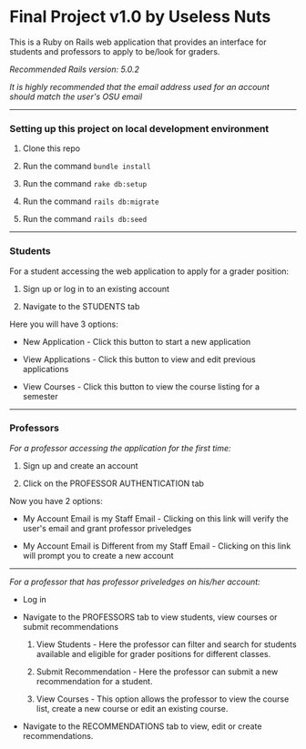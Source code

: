 # Final Project v1.0 by Useless Nuts

This is a Ruby on Rails web application that provides an interface for students and professors to apply to be/look for graders. 

_Recommended Rails version: 5.0.2_

_It is highly recommended that the email address used for an account should match the user's OSU email_

----

### Setting up this project on local development environment

1) Clone this repo

2) Run the command <code>bundle install</code>

3) Run the command <code>rake db:setup</code>

4) Run the command <code>rails db:migrate</code>

5) Run the command <code>rails db:seed</code>

----------

### Students

For a student accessing the web application to apply for a grader position:

1) Sign up or log in to an existing account 

2) Navigate to the STUDENTS tab 
	
Here you will have 3 options:

* New Application - Click this button to start a new application

* View Applications - Click this button to view and edit previous applications

* View Courses - Click this button to view the course listing for a semester

----------

### Professors

_For a professor accessing the application for the first time:_

1) Sign up and create an account

2) Click on the PROFESSOR AUTHENTICATION tab

Now you have 2 options:

* My Account Email is my Staff Email - Clicking on this link will verify the user's email and grant professor priveledges

* My Account Email is Different from my Staff Email - Clicking on this link will prompt you to create a new account

----

_For a professor that has professor priveledges on his/her account:_

* Log in 

* Navigate to the PROFESSORS tab to view students, view courses or submit recommendations

	1) View Students - Here the professor can filter and search for students available and eligible for grader positions for different classes.

	2) Submit Recommendation - Here the professor can submit a new recommendation for a student.

	3) View Courses - This option allows the professor to view the course list, create a new course or edit an existing course.

* Navigate to the RECOMMENDATIONS tab to view, edit or create recommendations.

